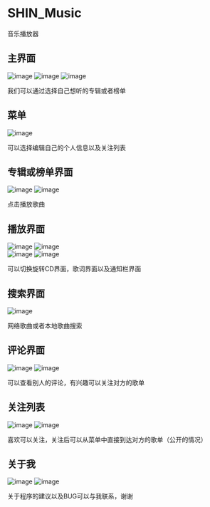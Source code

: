 # SHIN_Music
音乐播放器

## 主界面
![image](http://chuantu.biz/t6/347/1532349751x-1566680457.jpg)    ![image](http://chuantu.biz/t6/347/1532349764x-1566679668.jpg)    ![image](http://chuantu.biz/t6/347/1532349788x-1566680517.jpg)

我们可以通过选择自己想听的专辑或者榜单

## 菜单
![image](http://chuantu.biz/t6/347/1532349861x-1566680901.jpg) 

可以选择编辑自己的个人信息以及关注列表

## 专辑或榜单界面
![image](http://chuantu.biz/t6/347/1532350028x-1566680493.jpg)     ![image](http://chuantu.biz/t6/347/1532350128x-1404817724.jpg)

点击播放歌曲

## 播放界面
![image](http://chuantu.biz/t6/347/1532350182x-1566688712.jpg)    ![image](http://chuantu.biz/t6/347/1532350214x-1566688712.jpg)    
![image](http://chuantu.biz/t6/347/1532350237x-1566688712.jpg)    ![image](http://chuantu.biz/t6/347/1532351075x-1566680676.jpg)

可以切换旋转CD界面，歌词界面以及通知栏界面

## 搜索界面
![image](http://chuantu.biz/t6/347/1532350357x-1404755576.jpg)

网络歌曲或者本地歌曲搜索

## 评论界面
![image](http://chuantu.biz/t6/347/1532350403x-1404755576.jpg)     ![image](http://chuantu.biz/t6/347/1532350441x-1404755576.jpg)

可以查看别人的评论，有兴趣可以关注对方的歌单

## 关注列表
![image](http://chuantu.biz/t6/347/1532350559x-1566688556.jpg)     ![image](http://chuantu.biz/t6/347/1532350571x-1566688556.jpg)

喜欢可以关注，关注后可以从菜单中直接到达对方的歌单（公开的情况）

## 关于我
![image](http://chuantu.biz/t6/347/1532351297x-1566680517.jpg)     ![image](http://chuantu.biz/t6/347/1532351254x-1566680316.jpg)

关于程序的建议以及BUG可以与我联系，谢谢
